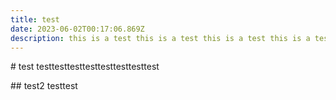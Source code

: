 ```yaml
---
title: test
date: 2023-06-02T00:17:06.869Z
description: this is a test this is a test this is a test this is a test this is a test
---
```

#﻿ test
t﻿esttestt﻿esttestt﻿esttestt﻿esttest

#﻿# test2
t﻿esttest